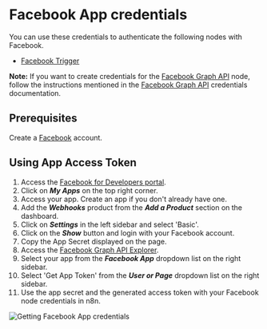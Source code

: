 # Facebook App credentials

You can use these credentials to authenticate the following nodes with Facebook.

- [Facebook Trigger](/integrations/builtin/trigger-nodes/n8n-nodes-base.facebooktrigger/)

**Note:** If you want to create credentials for the [Facebook Graph API](/integrations/builtin/app-nodes/n8n-nodes-base.facebookgraphapi/) node, follow the instructions mentioned in the [Facebook Graph API](/integrations/builtin/credentials/facebookgraph/) credentials documentation.

## Prerequisites

Create a [Facebook](https://www.facebook.com/) account.

## Using App Access Token

1. Access the [Facebook for Developers portal](https://developers.facebook.com/).
2. Click on ***My Apps*** on the top right corner.
3. Access your app. Create an app if you don't already have one.
4. Add the ***Webhooks*** product from the ***Add a Product*** section on the dashboard.
5. Click on ***Settings*** in the left sidebar and select 'Basic'.
6. Click on the ***Show*** button and login with your Facebook account.
7. Copy the App Secret displayed on the page.
8. Access the [Facebook Graph API Explorer](https://developers.facebook.com/tools/explorer/).
9. Select your app from the ***Facebook App*** dropdown list on the right sidebar.
10. Select 'Get App Token' from the ***User or Page*** dropdown list on the right sidebar.
11. Use the app secret and the generated access token with your Facebook node credentials in n8n.

![Getting Facebook App credentials](/_images/integrations/builtin/credentials/facebookapp/using-app-access-token.gif)
